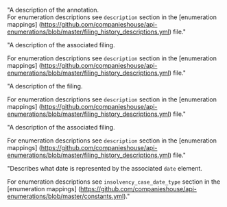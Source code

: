 "A description of the annotation.    
For enumeration descriptions see `description` section in the [enumeration mappings] (https://github.com/companieshouse/api-enumerations/blob/master/filing_history_descriptions.yml) file."  
  
"A description of the associated filing.  
  
For enumeration descriptions see `description` section in the [enumeration mappings] (https://github.com/companieshouse/api-enumerations/blob/master/filing_history_descriptions.yml) file."  
  
"A description of the filing.  
  
For enumeration descriptions see `description` section in the [enumeration mappings] (https://github.com/companieshouse/api-enumerations/blob/master/filing_history_descriptions.yml) file." 
  
"A description of the associated filing.  
  
For enumeration descriptions see `description` section in the [enumeration mappings] (https://github.com/companieshouse/api-enumerations/blob/master/filing_history_descriptions.yml) file."  
  
  
"Describes what date is represented by the associated `date` element.  
  
For enumeration descriptions see `insolvency_case_date_type` section in the [enumeration mappings] (https://github.com/companieshouse/api-enumerations/blob/master/constants.yml)."  
  
  
